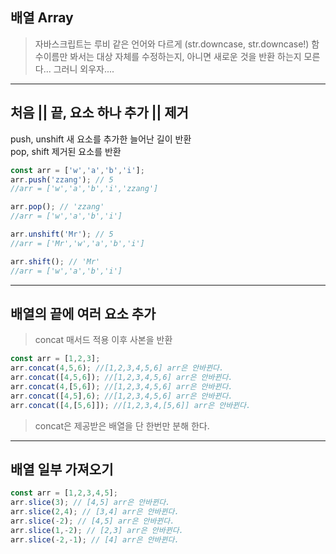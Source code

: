 ## 배열 Array

> 자바스크립트는 루비 같은 언어와 다르게 (str.downcase, str.downcase!) 함수이름만 봐서는 대상 자체를 수정하는지, 아니면 새로운 것을 반환 하는지 모른다... 그러니 외우자....
---

## 처음 || 끝, 요소 하나 추가 || 제거
push, unshift 새 요소를 추가한 늘어난 길이 반환 \
pop, shift 제거된 요소를 반환

```js
const arr = ['w','a','b','i'];
arr.push('zzang'); // 5
//arr = ['w','a','b','i','zzang']

arr.pop(); // 'zzang'
//arr = ['w','a','b','i']

arr.unshift('Mr'); // 5
//arr = ['Mr','w','a','b','i']

arr.shift(); // 'Mr'
//arr = ['w','a','b','i']
```

---

## 배열의 끝에 여러 요소 추가
> concat 매서드 적용 이후 사본을 반환

```js
const arr = [1,2,3];
arr.concat(4,5,6); //[1,2,3,4,5,6] arr은 안바뀐다.
arr.concat([4,5,6]); //[1,2,3,4,5,6] arr은 안바뀐다.
arr.concat(4,[5,6]); //[1,2,3,4,5,6] arr은 안바뀐다.
arr.concat([4,5],6); //[1,2,3,4,5,6] arr은 안바뀐다.
arr.concat([4,[5,6]]); //[1,2,3,4,[5,6]] arr은 안바뀐다.
```
> concat은 제공받은 배열을 단 한번만 분해 한다.

---

## 배열 일부 가져오기

```js
const arr = [1,2,3,4,5];
arr.slice(3); // [4,5] arr은 안바뀐다.
arr.slice(2,4); // [3,4] arr은 안바뀐다.
arr.slice(-2); // [4,5] arr은 안바뀐다.
arr.slice(1,-2); // [2,3] arr은 안바뀐다.
arr.slice(-2,-1); // [4] arr은 안바뀐다.
```
